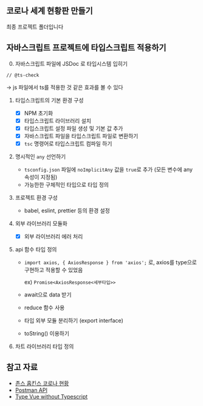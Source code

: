 ## 코로나 세계 현황판 만들기

최종 프로젝트 폴더입니다

## 자바스크립트 프로젝트에 타입스크립트 적용하기

0. 자바스크립트 파일에 JSDoc 로 타입시스템 입히기
```
// @ts-check
```
-> js 파일에서 ts를 적용한 것 같은 효과를 볼 수 있다

1. 타입스크립트의 기본 환경 구성
    - [x] NPM 초기화
    - [x] 타입스크립트 라이브러리 설치
    - [x] 타입스크립트 설정 파일 생성 및 기본 값 추가
    - [x] 자바스크립트 파일을 타입스크립트 파일로 변환하기
    - [x] `tsc` 명령어로 타입스크립트 컴파일 하기

2. 명시적인 `any` 선언하기
    - `tsconfig.json` 파일에 `noImplicitAny` 값을 `true`로 추가
        (모든 변수에 any 속성이 지정됨)
    - 가능한한 구체적인 타입으로 타입 정의

3. 프로젝트 환경 구성
    - babel, eslint, prettier 등의 환경 설정

4. 외부 라이브러리 모듈화
    - [x] 외부 라이브러리 에러 처리
    
5. api 함수 타입 정의
    - `import axios, { AxiosResponse } from 'axios';` 로, axios를 type으로 구현하고 적용할 수 있었음
        
        ex) `Promise<AxiosResponse<세부타입>>`
    - await으로 data 받기
    - reduce 함수 사용
    - 타입 외부 모듈 분리하기 (export interface)
    - toString() 이용하기

6. 차트 라이브러리 타입 정의
## 참고 자료

- [존스 홉킨스 코로나 현황](https://www.arcgis.com/apps/opsdashboard/index.html#/bda7594740fd40299423467b48e9ecf6)
- [Postman API](https://documenter.getpostman.com/view/10808728/SzS8rjbc?version=latest#27454960-ea1c-4b91-a0b6-0468bb4e6712)
- [Type Vue without Typescript](https://blog.usejournal.com/type-vue-without-typescript-b2b49210f0b)